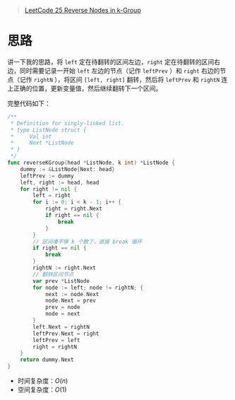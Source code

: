 > [LeetCode 25 Reverse Nodes in k-Group](https://leetcode.cn/problems/reverse-nodes-in-k-group/)

# 思路

讲一下我的思路，将 `left` 定在待翻转的区间左边，`right` 定在待翻转的区间右边，同时需要记录一开始 `left` 左边的节点（记作 `leftPrev` ）和 `right` 右边的节点（记作 `rightN` ），将区间 `[left, right]` 翻转，然后将 `leftPrev` 和 `rightN` 连上正确的位置，更新变量值，然后继续翻转下一个区间。

完整代码如下：

```go
/**
 * Definition for singly-linked list.
 * type ListNode struct {
 *     Val int
 *     Next *ListNode
 * }
 */
func reverseKGroup(head *ListNode, k int) *ListNode {
    dummy := &ListNode{Next: head}
    leftPrev := dummy
    left, right := head, head
    for right != nil {
        left = right
        for i := 0; i < k - 1; i++ {
            right = right.Next
            if right == nil {
                break
            }
        }
        // 区间凑不够 k 个数了，直接 break 循环
        if right == nil {
            break
        }
        rightN := right.Next
        // 翻转区间节点
        var prev *ListNode
        for node := left; node != rightN; {
            next := node.Next
            node.Next = prev
            prev = node
            node = next
        }
        left.Next = rightN
        leftPrev.Next = right
        leftPrev = left
        right = rightN
    }
    return dummy.Next
}
```

- 时间复杂度：$O(n)$
- 空间复杂度：$O(1)$